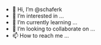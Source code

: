 - 👋 Hi, I’m @schaferk
- 👀 I’m interested in ...
- 🌱 I’m currently learning ...
- 💞️ I’m looking to collaborate on ...
- 📫 How to reach me ...

<!---
schaferk/schaferk is a ✨ special ✨ repository because its `README.md` (this file) appears on your GitHub profile.
You can click the Preview link to take a look at your changes.
--->
